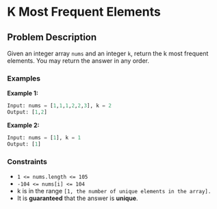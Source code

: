 # K Most Frequent Elements

## Problem Description

Given an integer array `nums` and an integer `k`, return the k most frequent elements. You may return the answer in any order.

### Examples

**Example 1:**

```python
Input: nums = [1,1,1,2,2,3], k = 2
Output: [1,2]
```
**Example 2:**

```python
Input: nums = [1], k = 1
Output: [1]
```
### Constraints

* ``1 <= nums.length <= 105``
* ``-104 <= nums[i] <= 104``
* k is in the range ``[1, the number of unique elements in the array].``
* It is **guaranteed** that the answer is **unique**.